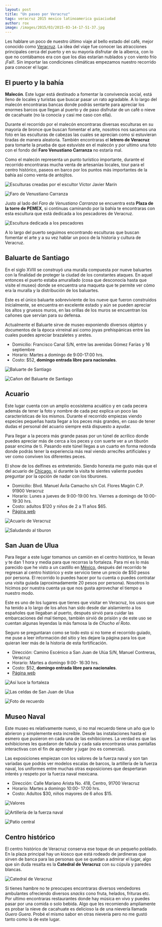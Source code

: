 ```yaml
---
layout: post
title: "Un paseo por Veracruz"
tags: veracruz 2015 mexico latinoamerica guiaciudad
author: rox
image: /images/2015/03/2015-03-14-17-51-37.jpg
---
```

Les hablare un poco de nuestro último viaje al bello estado del café, mejor conocido como [Veracruz](/tag/veracruz). La idea del viaje fue conocer las atracciones principales cerca del puerto y en su mayoría disfrutar de la alberca, con lo que no contábamos era con que los días estarían nublados y con viento frío ¡Fail!. Sin importar las condiciones climáticas empezamos nuestro recorrido para conocer el lugar.

## El puerto y la bahía
**Malecón**. Este lugar está destinado a fomentar la convivencia social, está lleno de locales y turistas que buscar pasar un rato agradable. A lo largo del malecón encontraras bancas donde podrás sentarte para apreciar los enormes barcos que llegan al puerto y de paso disfrutar de un café o nieve de cacahuate (no la conocía y casi me caso con ella).

Durante el recorrido por el malecón encontraras diversas esculturas en su mayoría de bronce que buscan fomentar el arte, nosotros nos sacamos una foto en las esculturas de cabezas las cuales se aprecian como si estuvieran tiradas de manera aleatoria. También encontraras el **letrero de Veracruz** para tomarte la prueba de que estuviste en el malecón y por ultimo una foto con el fondo del **Faro Venustiano Carranza** no estaría mal. 

Como el malecón representa un punto turístico importante, durante el recorrido encontraras mucha venta de artesanías locales, tour para el centro histórico, paseos en barco por los puntos más importantes de la bahía así como venta de antojitos.

![Esculturas creadas por el escultor Víctor Javier Marín](/images/2015/03/2015-03-14-08-58-52.jpg)

![Faro de Venustiano Carranza](/images/2015/03/2015-03-14-09-00-56.jpg)

Justo al lado del *Faro de Venustiano Carranza* se encuentra esta **Plaza de la torre de PEMEX**, si continuas caminando por la bahía te encontraras con esta escultura que está dedicada a los pescadores de Veracruz.

![Escultura dedicada a los pescadores](/images/2015/03/2015-03-14-09-07-44.jpg)

A lo largo del puerto seguimos encontrando esculturas que buscan fomentar el arte y a su vez hablar un poco de la historia y cultura de Veracruz.

## Baluarte de Santiago
En el siglo XVIII se construyó una muralla compuesta por nueve baluartes con la finalidad de proteger la ciudad de los constantes ataques. En aquel entonces el puerto estaba amurallado (cosa que desconocía hasta que visite el museo) donde se encuentra una maqueta que te permite ver cómo era la muralla y la distribución de los baluartes. 

Este es el único baluarte sobreviviente  de los nueve que fueron construidos inicialmente, se encuentra en excelente estado y aún se pueden apreciar los altos y gruesos muros, en las orillas de los muros se encuentran los cañones que servían para su defensa. 

Actualmente el Baluarte sirve de museo exponiendo diversos objetos y documentos de la época virreinal así como joyas prehispánicas entre las cuales puedes apreciar brazaletes y aretes. 

* Domicilio: Francisco Canal S/N, entre las avenidas Gómez Farías y 16 septiembre
* Horario: Martes a domingo de 9:00-17:00 hrs. 
* Costo: $52, **domingo entrada libre para nacionales**.

![Baluarte de Santiago](/images/2015/03/2015-03-14-17-50-24.jpg)

![Cañon del Baluarte de Santiago](/images/2015/03/2015-03-15-09-57-55.jpg)

## Acuario
Este lugar cuenta con un amplio ecosistema acuático y en cada pecera además de tener la foto y nombre de cada pez explica un poco las características de los mismos. Durante el recorrido empiezas viendo especies pequeñas hasta llegar a los peces más grandes, en caso de tener dudas el personal del acuario siempre está dispuesto a ayudar. 

Para llegar a la pecera más grande pasas por un túnel de acrílico donde puedes apreciar más de cerca a los peces y con suerte ver a un tiburón pasar encima de ti. Pasando este túnel llegas a un cuarto en forma redonda donde podrás tener la experiencia más real viendo arrecifes artificiales y ver como conviven los diferentes peces. 

El show de los delfines es entretenido. Siendo honesta me gusto más que el del acuario de [Chicago](/tag/chicago), si durante la visita te sientes valiente puedes preguntar por la opción de nadar con los tiburones.

* Domicilio: Blvd. Manuel Ávila Camacho s/n Col. Flores Magón C.P. 91900 Veracruz
* Horario: Lunes a jueves de 9:00-19:00 hrs. Viernes a domingo de 10:00-19:30 hrs.
* Costo: adultos $120 y niños de 2 a 11 años $65. 
* [Página web](http://acuariodeveracruz.com/sitio/index.php/visitantes)

![Acuario de Veracruz](/images/2015/03/2015-03-14-10-35-49.jpg)

![Saludando al tiburon](/images/2015/03/2015-03-14-10-52-05.jpg)

## San Juan de Ulua

Para llegar a este lugar tomamos un camión en el centro histórico, te llevan y te dan 1 hora y media para que recorras la fortaleza. Para mi es lo más parecido que he visto a un castillo en [México](/tag/mexico), después del recorrido te regresan al centro histórico y este servicio tiene un precio de $50 pesos por persona. El recorrido lo puedes hacer por tu cuenta o puedes contratar una visita guiada (aproximadamente 20 pesos por persona). Nosotros lo hicimos por nuestra cuenta ya que nos gusta aprovechar el tiempo a nuestro modo. 

Este es uno  de los lugares que tienes que visitar en Veracruz, los usos que ha tenido a lo largo de los años han sido desde dar aislamiento a los españoles que llegaban al puerto, después sirvió para cuidar las embarcaciones del mal tiempo, también sirvió de prisión y de este uso se cuentan algunas leyendas la más famosa la de *Chucho el Roto*. 

Seguro se preguntaran como se todo esto si no tome el recorrido guiado, me puse a leer información del sitio y les dejare la página para los que quieran leer más de la historia de esta fortificación.

* Dirección: Camino Escénico a San Juan de Ulúa S/N, Manuel Contreras, Veracruz
* Horario: Martes a domingo 9:00- 16:30 hrs.
* Costo: $52, **domingo entrada libre para nacionales**.
* [Página web](http://www.sanjuandeulua.com.mx/)

![Así luce la fortaleza](/images/2015/03/2015-03-15-13-47-20.jpg)

![Las celdas de San Juan de Ulua](/images/2015/03/2015-03-15-13-22-47.jpg)

![Foto de recuerdo](/images/2015/03/IMG-20150315-WA0007.jpg)

## Museo Naval
Este museo es relativamente nuevo, si no mal recuerdo tiene un año que lo abrieron y simplemente esta increíble. Desde las instalaciones hasta el esmero que pusieron en cada una de las exhibiciones. La verdad es que las exhibiciones les quedaron de fabula y cada sala encontraras unas pantallas interactivas con el fin de aprender y jugar (no es comercial). 

Las exposiciones empiezan con los valores de la fuerza naval y son tan variadas que podrás ver modelos escalas de barcos, la artillería de la fuerza naval, los uniformes entre muchas otras exposiciones que despertaran interés y respeto por la fuerza naval mexicana. 

* Dirección: Calle Mariano Arista No. 418, Centro, 91700 Veracruz
* Horario: Martes a domingo 10:00- 17:00 hrs.
* Costo: Adultos $30, niños mayores de 6 años $15.

![Valores](/images/2015/03/2015-03-15-10-34-31.jpg)

![Artillería de la fuerza naval](/images/2015/03/2015-03-15-11-15-24.jpg)

![Patio central](/images/2015/03/2015-03-15-11-27-30.jpg)

## Centro histórico

El centro histórico de Veracruz conserva ese toque de un pequeño poblado. En la plaza principal hay un kiosco que está rodeado de jardineras que sirven de banca para las personas que se quedan a admirar el lugar, algo que sin duda resalta es la **Catedral de Veracruz** con su cúpula y paredes blancas. 

![Catedral de Veracruz](/images/2015/03/2015-03-14-17-30-27.jpg)

Si tienes hambre no te preocupes encontraras diversos vendedores ambulantes ofreciendo diversos *snacks* cono fruta, helados, frituras etc. Por ultimo encontraras restaurantes donde hay música en vivo y puedes pasar por una comida o solo bebida. Algo que les recomiendo ampliamente es probar la nieve de cacahuate es delicioso la de una nievería llamada *Guero Guera*. Probé el mismo sabor en otras nievería pero no me gustó tanto como la de este lugar.